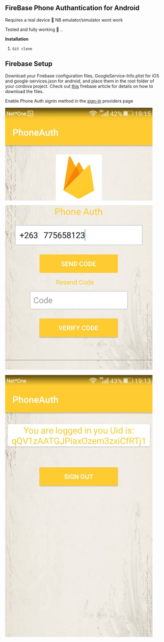 
## FireBase Phone Authantication  for Android 


Requires a real device :iphone: NB emulator/simulator wont work

Tested and fully working  :muscle: ..




**Installation**



1) `Git clone`


## Firebase Setup
Download your Firebase configuration files, GoogleService-Info.plist for iOS and google-services.json for android, and place them in the root folder of your cordova project. Check out [this](https://support.google.com/firebase/answer/7015592) firebase article for details on how to download the files.

 Enable  Phone Auth signin method in the [sign-in]( https://console.firebase.google.com/project/{yourprojectname}/authentication/providers
) providers page




![screenshot](https://github.com/Lesruez93/Android-Firebase-Phone-Auth/blob/master/screenshots/screen1.jpeg)








![screenshot](https://github.com/Lesruez93/Android-Firebase-Phone-Auth/blob/master/screenshots/screen2.jpeg)
